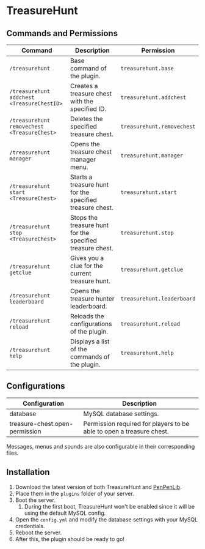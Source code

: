 # TreasureHunt

## Commands and Permissions

| **Command**                                 | **Description**                                           | **Permission**             |
|---------------------------------------------|-----------------------------------------------------------|----------------------------|
| `/treasurehunt`                             | Base command of the plugin.                               | `treasurehunt.base`        |
| `/treasurehunt addchest <TreasureChestID>`  | Creates a treasure chest with the specified ID.           | `treasurehunt.addchest`    |
| `/treasurehunt removechest <TreasureChest>` | Deletes the specified treasure chest.                     | `treasurehunt.removechest` |
| `/treasurehunt manager`                     | Opens the treasure chest manager menu.                    | `treasurehunt.manager`     |
| `/treasurehunt start <TreasureChest>`       | Starts a treasure hunt for the specified treasure chest.  | `treasurehunt.start`       |
| `/treasurehunt stop <TreasureChest>`        | Stops the treasure hunt for the specified treasure chest. | `treasurehunt.stop`        |
| `/treasurehunt getclue`                     | Gives you a clue for the current treasure hunt.           | `treasurehunt.getclue`     |
| `/treasurehunt leaderboard`                 | Opens the treasure hunter leaderboard.                    | `treasurehunt.leaderboard` |
| `/treasurehunt reload`                      | Reloads the configurations of the plugin.                 | `treasurehunt.reload`      |
| `/treasurehunt help`                        | Displays a list of the commands of the plugin.            | `treasurehunt.help`        |

## Configurations

| **Configuration**              | **Description**                                                      |
|--------------------------------|----------------------------------------------------------------------|
| database                       | MySQL database settings.                                             |
| treasure-chest.open-permission | Permission required for players to be able to open a treasure chest. |

Messages, menus and sounds are also configurable in their corresponding files.

## Installation

1. Download the latest version of both TreasureHunt and [PenPenLib](https://github.com/Eeshe/pen-pen-lib).
2. Place them in the `plugins` folder of your server.
3. Boot the server.
   1. During the first boot, TreasureHunt won't be enabled since it will be using the default MySQL config.
4. Open the `config.yml` and modify the database settings with your MySQL credentials.
5. Reboot the server.
6. After this, the plugin should be ready to go!